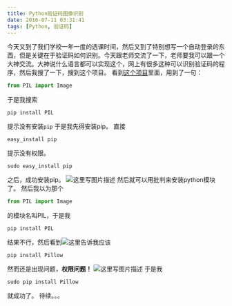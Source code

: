 ```yaml
---
title: Python验证码图像识别
date: 2016-07-11 03:31:41
tags: [Python, 验证码]
---
```


今天又到了我们学校一年一度的选课时间，然后又到了特别想写一个自动登录的东西，但是关键在于验证码如何识别。今天跟老师交流了一下，老师要我可以跟一个大神交流。大神说什么语言都可以实现这个，网上有很多这种可以识别验证码的程序，然后我搜了一下，搜到这个项目。
看到[这个项目](https://github.com/JoveYu/code-identify/blob/master/code.py)里面，用到了一句：
```python
from PIL import Image
```
于是我搜索
```shell
pip install PIL
```
提示没有安装`pip`
于是我先得安装pip。
直接
```
easy_install pip
```
提示没有权限。
```shell
sudo easy_install pip
```
之后，成功安装pip。
![这里写图片描述](http://img.blog.csdn.net/20160307205545588)
然后就可以用批判来安装python模块了。
然后我以为那个
```python
from PIL import Image
```
的模块名叫PIL，于是我
```shell
pip install PIL
```
结果不行，然后看到![这里](https://pypi.python.org/pypi/Pillow/2.1.0)告诉我应该
```shell
pip install Pillow
```
然而还是出现问题，**权限问题！**
![这里写图片描述](http://img.blog.csdn.net/20160307210353588)
于是我
```shell
sudo pip install Pillow
```
就成功了。
待续。。。
